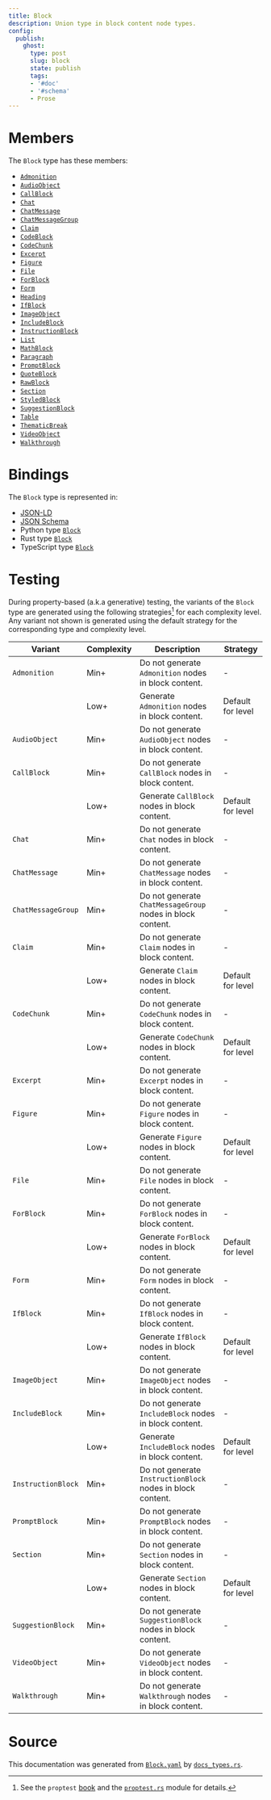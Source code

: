```yaml
---
title: Block
description: Union type in block content node types.
config:
  publish:
    ghost:
      type: post
      slug: block
      state: publish
      tags:
      - '#doc'
      - '#schema'
      - Prose
---
```


# Members

The `Block` type has these members:

- [`Admonition`](https://stencila.ghost.io/docs/reference/schema/admonition)
- [`AudioObject`](https://stencila.ghost.io/docs/reference/schema/audio-object)
- [`CallBlock`](https://stencila.ghost.io/docs/reference/schema/call-block)
- [`Chat`](https://stencila.ghost.io/docs/reference/schema/chat)
- [`ChatMessage`](https://stencila.ghost.io/docs/reference/schema/chat-message)
- [`ChatMessageGroup`](https://stencila.ghost.io/docs/reference/schema/chat-message-group)
- [`Claim`](https://stencila.ghost.io/docs/reference/schema/claim)
- [`CodeBlock`](https://stencila.ghost.io/docs/reference/schema/code-block)
- [`CodeChunk`](https://stencila.ghost.io/docs/reference/schema/code-chunk)
- [`Excerpt`](https://stencila.ghost.io/docs/reference/schema/excerpt)
- [`Figure`](https://stencila.ghost.io/docs/reference/schema/figure)
- [`File`](https://stencila.ghost.io/docs/reference/schema/file)
- [`ForBlock`](https://stencila.ghost.io/docs/reference/schema/for-block)
- [`Form`](https://stencila.ghost.io/docs/reference/schema/form)
- [`Heading`](https://stencila.ghost.io/docs/reference/schema/heading)
- [`IfBlock`](https://stencila.ghost.io/docs/reference/schema/if-block)
- [`ImageObject`](https://stencila.ghost.io/docs/reference/schema/image-object)
- [`IncludeBlock`](https://stencila.ghost.io/docs/reference/schema/include-block)
- [`InstructionBlock`](https://stencila.ghost.io/docs/reference/schema/instruction-block)
- [`List`](https://stencila.ghost.io/docs/reference/schema/list)
- [`MathBlock`](https://stencila.ghost.io/docs/reference/schema/math-block)
- [`Paragraph`](https://stencila.ghost.io/docs/reference/schema/paragraph)
- [`PromptBlock`](https://stencila.ghost.io/docs/reference/schema/prompt-block)
- [`QuoteBlock`](https://stencila.ghost.io/docs/reference/schema/quote-block)
- [`RawBlock`](https://stencila.ghost.io/docs/reference/schema/raw-block)
- [`Section`](https://stencila.ghost.io/docs/reference/schema/section)
- [`StyledBlock`](https://stencila.ghost.io/docs/reference/schema/styled-block)
- [`SuggestionBlock`](https://stencila.ghost.io/docs/reference/schema/suggestion-block)
- [`Table`](https://stencila.ghost.io/docs/reference/schema/table)
- [`ThematicBreak`](https://stencila.ghost.io/docs/reference/schema/thematic-break)
- [`VideoObject`](https://stencila.ghost.io/docs/reference/schema/video-object)
- [`Walkthrough`](https://stencila.ghost.io/docs/reference/schema/walkthrough)

# Bindings

The `Block` type is represented in:

- [JSON-LD](https://stencila.org/Block.jsonld)
- [JSON Schema](https://stencila.org/Block.schema.json)
- Python type [`Block`](https://github.com/stencila/stencila/blob/main/python/python/stencila/types/block.py)
- Rust type [`Block`](https://github.com/stencila/stencila/blob/main/rust/schema/src/types/block.rs)
- TypeScript type [`Block`](https://github.com/stencila/stencila/blob/main/ts/src/types/Block.ts)

# Testing

During property-based (a.k.a generative) testing, the variants of the `Block` type are generated using the following strategies[^1] for each complexity level. Any variant not shown is generated using the default strategy for the corresponding type and complexity level.

| Variant            | Complexity | Description                                                | Strategy          |
| ------------------ | ---------- | ---------------------------------------------------------- | ----------------- |
| `Admonition`       | Min+       | Do not generate `Admonition` nodes in block content.       | -                 |
|                    | Low+       | Generate `Admonition` nodes in block content.              | Default for level |
| `AudioObject`      | Min+       | Do not generate `AudioObject` nodes in block content.      | -                 |
| `CallBlock`        | Min+       | Do not generate `CallBlock` nodes in block content.        | -                 |
|                    | Low+       | Generate `CallBlock` nodes in block content.               | Default for level |
| `Chat`             | Min+       | Do not generate `Chat` nodes in block content.             | -                 |
| `ChatMessage`      | Min+       | Do not generate `ChatMessage` nodes in block content.      | -                 |
| `ChatMessageGroup` | Min+       | Do not generate `ChatMessageGroup` nodes in block content. | -                 |
| `Claim`            | Min+       | Do not generate `Claim` nodes in block content.            | -                 |
|                    | Low+       | Generate `Claim` nodes in block content.                   | Default for level |
| `CodeChunk`        | Min+       | Do not generate `CodeChunk` nodes in block content.        | -                 |
|                    | Low+       | Generate `CodeChunk` nodes in block content.               | Default for level |
| `Excerpt`          | Min+       | Do not generate `Excerpt` nodes in block content.          | -                 |
| `Figure`           | Min+       | Do not generate `Figure` nodes in block content.           | -                 |
|                    | Low+       | Generate `Figure` nodes in block content.                  | Default for level |
| `File`             | Min+       | Do not generate `File` nodes in block content.             | -                 |
| `ForBlock`         | Min+       | Do not generate `ForBlock` nodes in block content.         | -                 |
|                    | Low+       | Generate `ForBlock` nodes in block content.                | Default for level |
| `Form`             | Min+       | Do not generate `Form` nodes in block content.             | -                 |
| `IfBlock`          | Min+       | Do not generate `IfBlock` nodes in block content.          | -                 |
|                    | Low+       | Generate `IfBlock` nodes in block content.                 | Default for level |
| `ImageObject`      | Min+       | Do not generate `ImageObject` nodes in block content.      | -                 |
| `IncludeBlock`     | Min+       | Do not generate `IncludeBlock` nodes in block content.     | -                 |
|                    | Low+       | Generate `IncludeBlock` nodes in block content.            | Default for level |
| `InstructionBlock` | Min+       | Do not generate `InstructionBlock` nodes in block content. | -                 |
| `PromptBlock`      | Min+       | Do not generate `PromptBlock` nodes in block content.      | -                 |
| `Section`          | Min+       | Do not generate `Section` nodes in block content.          | -                 |
|                    | Low+       | Generate `Section` nodes in block content.                 | Default for level |
| `SuggestionBlock`  | Min+       | Do not generate `SuggestionBlock` nodes in block content.  | -                 |
| `VideoObject`      | Min+       | Do not generate `VideoObject` nodes in block content.      | -                 |
| `Walkthrough`      | Min+       | Do not generate `Walkthrough` nodes in block content.      | -                 |

# Source

This documentation was generated from [`Block.yaml`](https://github.com/stencila/stencila/blob/main/schema/Block.yaml) by [`docs_types.rs`](https://github.com/stencila/stencila/blob/main/rust/schema-gen/src/docs_types.rs).

[^1]: See the `proptest` [book](https://proptest-rs.github.io/proptest/) and the [`proptest.rs`](https://github.com/stencila/stencila/blob/main/rust/schema/src/proptests.rs) module for details.
